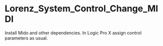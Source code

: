 # Lorenz_System_Control_Change_MIDI

Install Mido and other dependencies. In Logic Pro X assign control parameters as usual.
